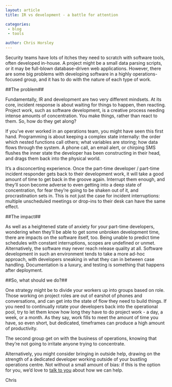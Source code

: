 ```yaml
---
layout: article
title: IR vs development - a battle for attention

categories:
 - blog
 - tools

author: Chris Horsley
---
```

Security teams have lots of itches they need to scratch with software tools, often developed in-house. A project might be a small data parsing scripts, or it may be full-blown database-driven web applications.  However, there are some big problems with developing software in a highly operations-focused group, and it has to do with the nature of each type of work.

##The problem##

Fundamentally, IR and development are two very different mindsets. At its core, incident response is about waiting for things to happen, then reacting. Project work, such as software development, is a creative process needing intense amounts of concentration. You make things, rather than react to them. So, how do they get along?

If you’ve ever worked in an operations team, you might have seen this first hand. Programming is about keeping a complex state internally: the order which nested functions call others; what variables are storing; how data flows through the system. A phone call, an email alert, or chirping SMS flushes the inner state the developer has been constructing in their head, and drags them back into the physical world. 

It’s a disconcerting experience. Once the part-time developer / part-time incident responder gets back to their development work, it will take a good amount of time to get back in the groove again. Interrupt them enough, and they’ll soon become adverse to even getting into a deep state of concentration, for fear they’re going to be shaken out of it, and procrastination sets in. This is not just the case for incident interruptions: multiple unscheduled meetings or drop-ins to their desk can have the same effect.

##The impact##

As well as a heightened state of anxiety for your part-time developers, wondering when they’ll be able to get some unbroken development time, there are impacts on the software itself, too. Being unable to predict time schedules with constant interruptions, scopes are undefined or unmet.  Alternatively, the software may never reach release quality at all.  Software development in such an environment tends to take a more ad-hoc approach, with developers sneaking in what they can in between case handling. Documentation is a luxury, and testing is something that happens after deployment.

##So, what should we do?##

One strategy might be to divide your workers up into groups based on role. Those working on project roles are out of earshot of phones and conversations, and can get into the state of flow they need to build things. If you need to continually rotate your developers back into the operational pool, try to let them know how long they have to do project work - a day, a week, or a month. As they say, work fills to meet the amount of time you have, so even short, but dedicated, timeframes can produce a high amount of productivity.

The second group get on with the business of operations, knowing that they’re not going to irritate anyone trying to concentrate.

Alternatively, you might consider bringing in outside help, drawing on the strength of a dedicated developer working outside of your bustling operations centre. Not without a small amount of bias: if this is the option for you, we’d love to <a href="/contact/">talk to you</a> about how we can help.

Chris
